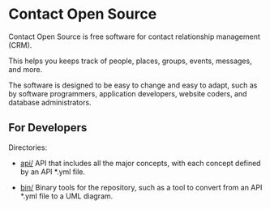 # Contact Open Source

Contact Open Source is free software for contact relationship management (CRM).

This helps you keeps track of people, places, groups, events, messages, and more.

The software is designed to be easy to change and easy to adapt, such as by software programmers, application developers, website coders, and database administrators.

## For Developers

Directories:

* [api/](api/) API that includes all the major concepts, with each concept defined by an API *.yml file.

* [bin/](bin/) Binary tools for the repository, such as a tool to convert from an API *.yml file to a UML diagram.
